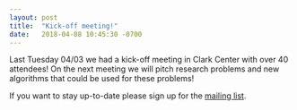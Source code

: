 ```yaml
---
layout: post
title:  "Kick-off meeting!"
date:   2018-04-08 10:45:30 -0700
---
```

Last Tuesday 04/03 we had a kick-off meeting in Clark Center with over 40 attendees! On the next meeting we will pitch research problems and new algorithms that could be used for these problems!

If you want to stay up-to-date please sign up for the [mailing list][mailing-list].

[mailing-list]: https://goo.gl/forms/ld5qWgYOKjzNYm2A3
